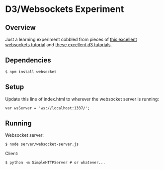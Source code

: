 # D3/Websockets Experiment

## Overview

Just a learning experiment cobbled from pieces of
[this excellent websockets tutorial](http://martinsikora.com/nodejs-and-websocket-simple-chat-tutorial) and [these excellent d3 tutorials](https://github.com/mbostock/d3/wiki/Tutorials).

## Dependencies

    $ npm install websocket

## Setup
Update this line of index.html to wherever the websocket server is running:

    var wsServer = 'ws://localhost:1337/';

## Running

Websocket server:

    $ node server/websocket-server.js

Client:

    $ python -m SimpleHTTPServer # or whatever...
